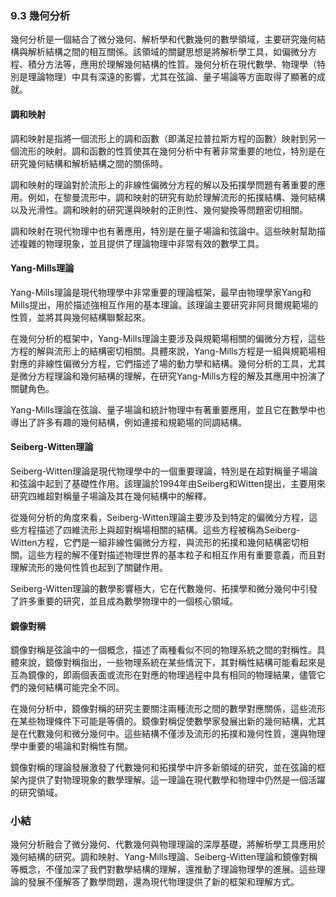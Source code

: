 ### 9.3 幾何分析

幾何分析是一個結合了微分幾何、解析學和代數幾何的數學領域，主要研究幾何結構與解析結構之間的相互關係。該領域的關鍵思想是將解析學工具，如偏微分方程、積分方法等，應用於理解幾何結構的性質。幾何分析在現代數學、物理學（特別是理論物理）中具有深遠的影響，尤其在弦論、量子場論等方面取得了顯著的成就。

#### 調和映射

調和映射是指將一個流形上的調和函數（即滿足拉普拉斯方程的函數）映射到另一個流形的映射。調和函數的性質使其在幾何分析中有著非常重要的地位，特別是在研究幾何結構和解析結構之間的關係時。

調和映射的理論對於流形上的非線性偏微分方程的解以及拓撲學問題有著重要的應用。例如，在黎曼流形中，調和映射的研究有助於理解流形的拓撲結構、幾何結構以及光滑性。調和映射的研究還與映射的正則性、幾何變換等問題密切相關。

調和映射在現代物理中也有著應用，特別是在量子場論和弦論中。這些映射幫助描述複雜的物理現象，並且提供了理論物理中非常有效的數學工具。

#### Yang-Mills理論

Yang-Mills理論是現代物理學中非常重要的理論框架，最早由物理學家Yang和Mills提出，用於描述強相互作用的基本理論。該理論主要研究非阿貝爾規範場的性質，並將其與幾何結構聯繫起來。

在幾何分析的框架中，Yang-Mills理論主要涉及與規範場相關的偏微分方程，這些方程的解與流形上的結構密切相關。具體來說，Yang-Mills方程是一組與規範場相對應的非線性偏微分方程，它們描述了場的動力學和結構。幾何分析的工具，尤其是微分方程理論和幾何結構的理解，在研究Yang-Mills方程的解及其應用中扮演了關鍵角色。

Yang-Mills理論在弦論、量子場論和統計物理中有著重要應用，並且它在數學中也導出了許多有趣的幾何結構，例如連接和規範場的同調結構。

#### Seiberg-Witten理論

Seiberg-Witten理論是現代物理學中的一個重要理論，特別是在超對稱量子場論和弦論中起到了基礎性作用。該理論於1994年由Seiberg和Witten提出，主要用來研究四維超對稱量子場論及其在幾何結構中的解釋。

從幾何分析的角度來看，Seiberg-Witten理論主要涉及到特定的偏微分方程，這些方程描述了四維流形上與超對稱場相關的結構。這些方程被稱為Seiberg-Witten方程，它們是一組非線性偏微分方程，與流形的拓撲和幾何結構密切相關。這些方程的解不僅對描述物理世界的基本粒子和相互作用有重要意義，而且對理解流形的幾何性質也起到了關鍵作用。

Seiberg-Witten理論的數學影響極大，它在代數幾何、拓撲學和微分幾何中引發了許多重要的研究，並且成為數學物理中的一個核心領域。

#### 鏡像對稱

鏡像對稱是弦論中的一個概念，描述了兩種看似不同的物理系統之間的對稱性。具體來說，鏡像對稱指出，一些物理系統在某些情況下，其對稱性結構可能看起來是互為鏡像的，即兩個表面或流形在對應的物理過程中具有相同的物理結果，儘管它們的幾何結構可能完全不同。

在幾何分析中，鏡像對稱的研究主要關注兩種流形之間的數學對應關係，這些流形在某些物理條件下可能是等價的。鏡像對稱促使數學家發展出新的幾何結構，尤其是在代數幾何和微分幾何中。這些結構不僅涉及流形的拓撲和幾何性質，還與物理學中重要的場論和對稱性有關。

鏡像對稱的理論發展激發了代數幾何和拓撲學中許多新領域的研究，並在弦論的框架內提供了對物理現象的數學理解。這一理論在現代數學和物理中仍然是一個活躍的研究領域。

### 小結

幾何分析融合了微分幾何、代數幾何與物理理論的深厚基礎，將解析學工具應用於幾何結構的研究。調和映射、Yang-Mills理論、Seiberg-Witten理論和鏡像對稱等概念，不僅加深了我們對數學結構的理解，還推動了理論物理學的進展。這些理論的發展不僅解答了數學問題，還為現代物理提供了新的框架和理解方式。